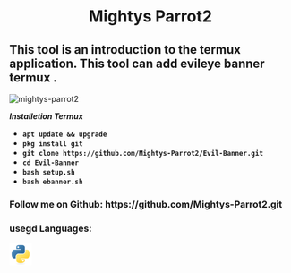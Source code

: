 <h1 align="center"> Mightys Parrot2</h1>
<h2 align="left"> This tool is an introduction to the termux application. This tool can add evileye banner termux  .</h2>
<p align="left"> <img src="https://komarev.com/ghpvc/?username=mightys-parrot2&label=Tool%20users&color=0e75b6&style=flat" alt="mightys-parrot2" /> </p>

  ***Installetion Termux*** 
- **```apt update && upgrade```**
- **```pkg install git```**
- **```git clone https://github.com/Mightys-Parrot2/Evil-Banner.git```**
- **```cd Evil-Banner```**
- **```bash setup.sh```**
- **```bash ebanner.sh```**
<h3 align="left">Follow me on Github:
https://github.com/Mightys-Parrot2.git</h3>
<p align="left">
</p>

<h3 align="left"> usegd Languages:</h3>
<p align="left"> <a href="https://www.python.org" target="_blank" rel="noreferrer"> <img src="https://raw.githubusercontent.com/devicons/devicon/master/icons/python/python-original.svg" alt="python" width="40" height="40"/> </a> </p>
